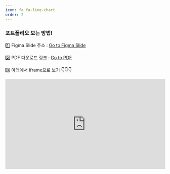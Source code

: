 ```yaml
---
icon: fa fa-line-chart
order: 2
---
```


### 포트폴리오 보는 방법!
1️⃣ Figma Slide 주소 : [Go to Figma Slide](https://www.figma.com/deck/AzEb6IrRFDPymYqJhwIpOO/Portfolio_v2?node-id=1-603&viewport=628%2C258%2C0.28&t=lnMP26Jlq4ExILRr-1&scaling=min-zoom&content-scaling=fixed&page-id=0%3A1)

2️⃣ PDF 다운로드 링크 : [Go to PDF](https://naver.me/FqWYI6GE)

3️⃣ 아래에서 iframe으로 보기 👇👇👇

<div style="position: relative; width: 100%; padding-top: 56.25%; height: 0;">
  <iframe 
    src="https://embed.figma.com/deck/AzEb6IrRFDPymYqJhwIpOO/Portfolio_v2?node-id=1-603&viewport=628%2C258%2C0.28&scaling=min-zoom&content-scaling=fixed&page-id=0%3A1&embed-host=share" 
    allowfullscreen 
    style="position: absolute; top: 0; left: 0; width: 100%; height: 100%; border: 1px solid rgba(0, 0, 0, 0.1);">
  </iframe>
</div>
